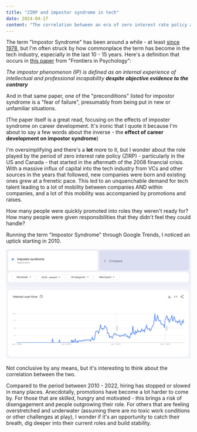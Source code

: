 ```yaml
---
title: "ZIRP and impostor syndrome in tech"
date: 2024-04-17
content: "The correlation between an era of zero interest rate policy and the prevalence of impostor syndrome in tech."
---
```


The term "Impostor Syndrome" has been around a while - at least [since 1978](https://www.psychologytoday.com/us/blog/neuroscience-in-everyday-life/202308/the-history-of-imposter-syndrome), but I'm often struck by how commonplace the term has become in the tech industry,  especially in the last 10 - 15 years. Here's a definition that occurs in [this paper](https://www.ncbi.nlm.nih.gov/pmc/articles/PMC4740363/) from "Frontiers in Psychology":

_The impostor phenomenon (IP) is defined as an internal experience of intellectual and professional incapability **despite objective evidence to the contrary**_

And in that same paper, one of the "preconditions" listed for impostor syndrome is a "fear of failure", presumably from being put in new or unfamiliar situations. 

(The paper itself is a great read, focusing on the effects of imposter syndrome on career development. It's ironic that I quote it because I'm about to say a few words about the inverse - the **effect of career development on impostor syndrome**)

I'm oversimplifying and there's a **lot** more to it, but I wonder about the role played by the period of zero interest rate policy (ZIRP) - particularly in the US and Canada - that started in the aftermath of the 2008 financial crisis. With a massive influx of capital into the tech industry from VCs and other sources in the years that followed, new companies were born and existing ones grew at a frenetic pace. This led to an unquenchable demand for tech talent leading to a lot of mobility between companies AND within companies, and a lot of this mobility was accompanied by promotions and raises.

How many people were quickly promoted into roles they weren't ready for? How many people were given responsibilities that they didn't feel they could handle?

Running the term "Impostor Syndrome" through Google Trends, I noticed an uptick starting in 2010.

![A graph showing the count of searches for the term - impostor syndrome - over time, from 2004 to 2024](assets/images/impostor-syndrome-searches.png)

Not conclusive by any means, but it's interesting to think about the correlation between the two.

Compared to the period between 2010 - 2022, hiring has stopped or slowed in many places. Anecdotally, promotions have become a lot harder to come by. For those that are skilled, hungry and motivated - this brings a risk of disengagement and people outgrowing their role. For others that are feeling overstretched and underwater (assuming there are no toxic work conditions or other challenges at play), I wonder if it's an opportunity to catch their breath, dig deeper into their current roles and build stability.
